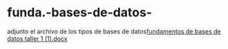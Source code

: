 # funda.-bases-de-datos-
adjunto el archivo de los tipos de bases de datos[fundamentos de bases de datos taller 1 (1).docx](https://github.com/zemog-70/funda.-bases-de-datos-/files/9824737/fundamentos.de.bases.de.datos.taller.1.1.docx)
